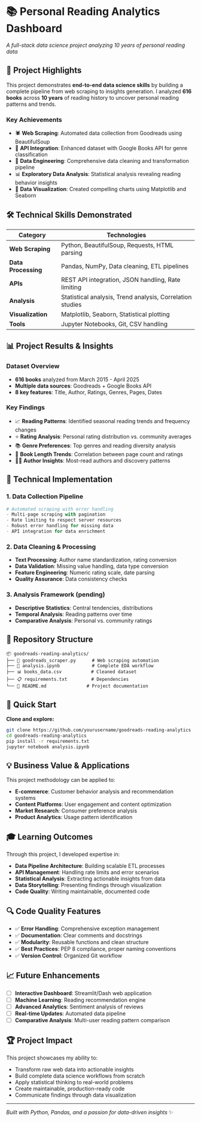 # 📚 Personal Reading Analytics Dashboard
*A full-stack data science project analyzing 10 years of personal reading data*

## 🎯 Project Highlights

This project demonstrates **end-to-end data science skills** by building a complete pipeline from web scraping to insights generation. I analyzed **616 books** across **10 years** of reading history to uncover personal reading patterns and trends.

### Key Achievements
- 🕷️ **Web Scraping**: Automated data collection from Goodreads using BeautifulSoup
- 🔗 **API Integration**: Enhanced dataset with Google Books API for genre classification
- 🧹 **Data Engineering**: Comprehensive data cleaning and transformation pipeline
- 📊 **Exploratory Data Analysis**: Statistical analysis revealing reading behavior insights
- 🎨 **Data Visualization**: Created compelling charts using Matplotlib and Seaborn

## 🛠 Technical Skills Demonstrated

| **Category** | **Technologies** |
|--------------|------------------|
| **Web Scraping** | Python, BeautifulSoup, Requests, HTML parsing |
| **Data Processing** | Pandas, NumPy, Data cleaning, ETL pipelines |
| **APIs** | REST API integration, JSON handling, Rate limiting |
| **Analysis** | Statistical analysis, Trend analysis, Correlation studies |
| **Visualization** | Matplotlib, Seaborn, Statistical plotting |
| **Tools** | Jupyter Notebooks, Git, CSV handling |

## 📊 Project Results & Insights

### Dataset Overview
- **616 books** analyzed from March 2015 - April 2025
- **Multiple data sources**: Goodreads + Google Books API
- **8 key features**: Title, Author, Ratings, Genres, Pages, Dates

### Key Findings
- 📈 **Reading Patterns**: Identified seasonal reading trends and frequency changes
- ⭐ **Rating Analysis**: Personal rating distribution vs. community averages
- 📚 **Genre Preferences**: Top genres and reading diversity analysis
- 📖 **Book Length Trends**: Correlation between page count and ratings
- 👨‍💼 **Author Insights**: Most-read authors and discovery patterns

## 🔧 Technical Implementation

### 1. Data Collection Pipeline
```python
# Automated scraping with error handling
- Multi-page scraping with pagination
- Rate limiting to respect server resources
- Robust error handling for missing data
- API integration for data enrichment
```

### 2. Data Cleaning & Processing
- **Text Processing**: Author name standardization, rating conversion
- **Data Validation**: Missing value handling, data type conversion
- **Feature Engineering**: Numeric rating scale, date parsing
- **Quality Assurance**: Data consistency checks

### 3. Analysis Framework (pending)
- **Descriptive Statistics**: Central tendencies, distributions
- **Temporal Analysis**: Reading patterns over time
- **Comparative Analysis**: Personal vs. community ratings


## 📁 Repository Structure
```
📦 goodreads-reading-analytics/
├── 🐍 goodreads_scraper.py      # Web scraping automation
├── 📓 analysis.ipynb            # Complete EDA workflow  
├── 📊 books_data.csv           # Cleaned dataset
├── 📋 requirements.txt         # Dependencies
└── 📖 README.md               # Project documentation
```

## 🚀 Quick Start

**Clone and explore:**
```bash
git clone https://github.com/yourusername/goodreads-reading-analytics
cd goodreads-reading-analytics
pip install -r requirements.txt
jupyter notebook analysis.ipynb
```

## 💡 Business Value & Applications

This project methodology can be applied to:
- **E-commerce**: Customer behavior analysis and recommendation systems
- **Content Platforms**: User engagement and content optimization
- **Market Research**: Consumer preference analysis
- **Product Analytics**: Usage pattern identification

## 🎓 Learning Outcomes

Through this project, I developed expertise in:
- **Data Pipeline Architecture**: Building scalable ETL processes
- **API Management**: Handling rate limits and error scenarios  
- **Statistical Analysis**: Extracting actionable insights from data
- **Data Storytelling**: Presenting findings through visualization
- **Code Quality**: Writing maintainable, documented code

## 🔍 Code Quality Features

- ✅ **Error Handling**: Comprehensive exception management
- ✅ **Documentation**: Clear comments and docstrings
- ✅ **Modularity**: Reusable functions and clean structure
- ✅ **Best Practices**: PEP 8 compliance, proper naming conventions
- ✅ **Version Control**: Organized Git workflow

## 📈 Future Enhancements

- [ ] **Interactive Dashboard**: Streamlit/Dash web application
- [ ] **Machine Learning**: Reading recommendation engine
- [ ] **Advanced Analytics**: Sentiment analysis of reviews
- [ ] **Real-time Updates**: Automated data pipeline
- [ ] **Comparative Analysis**: Multi-user reading pattern comparison

## 🏆 Project Impact

This project showcases my ability to:
- Transform raw web data into actionable insights
- Build complete data science workflows from scratch
- Apply statistical thinking to real-world problems
- Create maintainable, production-ready code
- Communicate findings through data visualization

---



*Built with Python, Pandas, and a passion for data-driven insights* ✨
